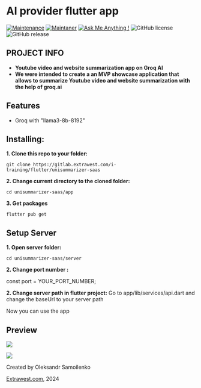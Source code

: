 #  AI provider flutter app
[![Maintenance](https://img.shields.io/badge/Maintained%3F-yes-green.svg)]()
[![Maintaner](https://img.shields.io/static/v1?label=Oleksandr%20Samoilenko&message=Maintainer&color=red)](mailto:oleksandr.samoilenko@extrawest.com)
[![Ask Me Anything !](https://img.shields.io/badge/Ask%20me-anything-1abc9c.svg)]()
![GitHub license](https://img.shields.io/github/license/Naereen/StrapDown.js.svg)
![GitHub release](https://img.shields.io/badge/release-v1.0.0-blue)

## PROJECT INFO
- **Youtube video and website summarization app on Groq AI**
- **We were intended to create a an MVP showcase application that allows to summarize Youtube video and website summarization with the help of groq.ai**

## Features
- Groq with "llama3-8b-8192"

## Installing:
**1. Clone this repo to your folder:**

```
git clone https://gitlab.extrawest.com/i-training/flutter/unisummarizer-saas
```

**2. Change current directory to the cloned folder:**

```
cd unisummarizer-saas/app
```

**3. Get packages**

```
flutter pub get
```
## Setup Server
**1. Open server folder:**

```
cd unisummarizer-saas/server
```
**2. Change port number :**

const port = YOUR_PORT_NUMBER;

**2. Change server path in flutter project:**
Go to app/lib/services/api.dart and change the baseUrl to your server path

Now you can use the app

## Preview

![](https://github.com/oleksandr-samoilenko-ew/UniSummarizer-SaaS/blob/main/demo_files/web-summarize.gif)

![](https://github.com/oleksandr-samoilenko-ew/UniSummarizer-SaaS/blob/main/demo_files/youtube-summarize.gif)

Created by Oleksandr Samoilenko

[Extrawest.com](https://www.extrawest.com), 2024
